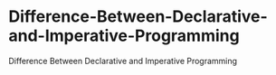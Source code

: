 # Difference-Between-Declarative-and-Imperative-Programming
Difference Between Declarative and Imperative Programming
